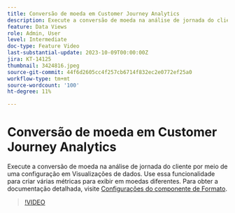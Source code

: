 ```yaml
---
title: Conversão de moeda em Customer Journey Analytics
description: Execute a conversão de moeda na análise de jornada do cliente por meio de uma configuração em Visualizações de dados. Use essa funcionalidade para criar várias métricas para exibir em moedas diferentes. Para obter a documentação detalhada, visite [Configurações do componente de formato|https://experienceleague.adobe.com/docs/analytics-platform/using/cja-dataviews/component-settings/format.html?lang=en#currency]
feature: Data Views
role: Admin, User
level: Intermediate
doc-type: Feature Video
last-substantial-update: 2023-10-09T00:00:00Z
jira: KT-14125
thumbnail: 3424816.jpeg
source-git-commit: 44f6d2605cc4f257cb6714f832ec2e0772ef25a0
workflow-type: tm+mt
source-wordcount: '100'
ht-degree: 11%

---
```



# Conversão de moeda em Customer Journey Analytics

Execute a conversão de moeda na análise de jornada do cliente por meio de uma configuração em Visualizações de dados. Use essa funcionalidade para criar várias métricas para exibir em moedas diferentes. Para obter a documentação detalhada, visite [Configurações do componente de Formato](https://experienceleague.adobe.com/docs/analytics-platform/using/cja-dataviews/component-settings/format.html?lang=pt-BR#currency).

>[!VIDEO](https://video.tv.adobe.com/v/3424816/?learn=on)
